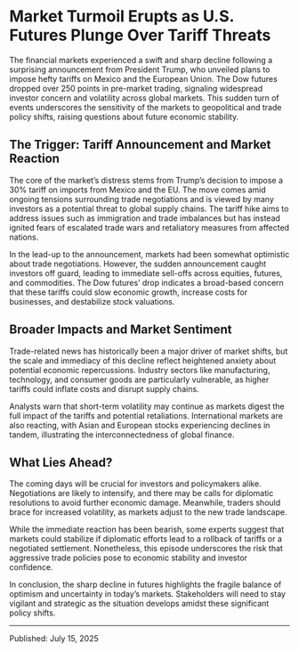 # Market Turmoil Erupts as U.S. Futures Plunge Over Tariff Threats

The financial markets experienced a swift and sharp decline following a surprising announcement from President Trump, who unveiled plans to impose hefty tariffs on Mexico and the European Union. The Dow futures dropped over 250 points in pre-market trading, signaling widespread investor concern and volatility across global markets. This sudden turn of events underscores the sensitivity of the markets to geopolitical and trade policy shifts, raising questions about future economic stability.

## The Trigger: Tariff Announcement and Market Reaction

The core of the market’s distress stems from Trump’s decision to impose a 30% tariff on imports from Mexico and the EU. The move comes amid ongoing tensions surrounding trade negotiations and is viewed by many investors as a potential threat to global supply chains. The tariff hike aims to address issues such as immigration and trade imbalances but has instead ignited fears of escalated trade wars and retaliatory measures from affected nations.

In the lead-up to the announcement, markets had been somewhat optimistic about trade negotiations. However, the sudden announcement caught investors off guard, leading to immediate sell-offs across equities, futures, and commodities. The Dow futures’ drop indicates a broad-based concern that these tariffs could slow economic growth, increase costs for businesses, and destabilize stock valuations.

## Broader Impacts and Market Sentiment

Trade-related news has historically been a major driver of market shifts, but the scale and immediacy of this decline reflect heightened anxiety about potential economic repercussions. Industry sectors like manufacturing, technology, and consumer goods are particularly vulnerable, as higher tariffs could inflate costs and disrupt supply chains.

Analysts warn that short-term volatility may continue as markets digest the full impact of the tariffs and potential retaliations. International markets are also reacting, with Asian and European stocks experiencing declines in tandem, illustrating the interconnectedness of global finance.

## What Lies Ahead?

The coming days will be crucial for investors and policymakers alike. Negotiations are likely to intensify, and there may be calls for diplomatic resolutions to avoid further economic damage. Meanwhile, traders should brace for increased volatility, as markets adjust to the new trade landscape.

While the immediate reaction has been bearish, some experts suggest that markets could stabilize if diplomatic efforts lead to a rollback of tariffs or a negotiated settlement. Nonetheless, this episode underscores the risk that aggressive trade policies pose to economic stability and investor confidence.

In conclusion, the sharp decline in futures highlights the fragile balance of optimism and uncertainty in today’s markets. Stakeholders will need to stay vigilant and strategic as the situation develops amidst these significant policy shifts.  

---

Published: July 15, 2025
